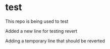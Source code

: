 # test
This repo is being used to test

Added a new line for testing revert

Adding a temporary line that should be reverted